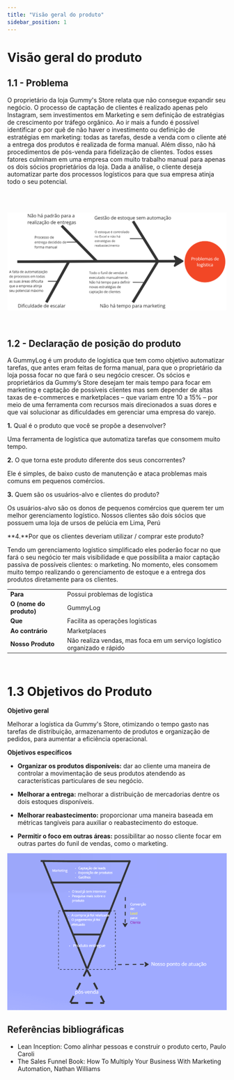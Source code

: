```yaml
---
title: "Visão geral do produto"
sidebar_position: 1
---
```

# Visão geral do produto

## 1.1 - Problema

O proprietário da loja Gummy's Store relata que não consegue expandir seu negócio. O processo de captação de clientes é realizado apenas pelo Instagram, sem investimentos em Marketing e sem definição de estratégias de crescimento por tráfego orgânico. Ao ir mais a fundo é possível identificar o por quê de não haver o investimento ou definição de estratégias em marketing: todas as tarefas, desde a venda com o cliente até a entrega dos produtos é realizada de forma manual. Além disso, não há procedimentos de pós-venda para fidelização de clientes.  Todos esses fatores culminam em uma empresa com muito trabalho manual para apenas os dois sócios proprietários da loja. Dada a análise, o cliente deseja automatizar parte dos processos logísticos para que sua empresa atinja todo o seu potencial.


<br/>
<br/>


![](../../static/img/fishbones.png)

<br/>

 ## 1.2 - **Declaração de posição do produto** 
A GummyLog é um produto de logística que tem como objetivo automatizar tarefas, que antes eram feitas de forma manual, para que o proprietário da loja possa focar no que fará o seu negócio crescer. Os sócios e proprietários da Gummy’s Store desejam ter mais tempo para focar em marketing e captação de possíveis clientes mas sem depender de altas taxas de e-commerces e marketplaces – que variam entre 10 a 15% – por meio de uma ferramenta com recursos mais direcionados a suas dores e que vai solucionar as dificuldades em gerenciar uma empresa do varejo.


**1.** Qual é o produto que você se propõe a desenvolver?

Uma ferramenta de logística que automatiza tarefas que consomem muito tempo.
    
**2.** O que torna este produto diferente dos seus concorrentes?


Ele é simples, de baixo custo de manutenção e ataca problemas mais comuns em pequenos comércios.

**3.** Quem são os usuários-alvo e clientes do produto?


Os usuários-alvo são os donos de pequenos comércios que querem ter um melhor gerenciamento logístico. Nossos clientes são dois sócios que possuem uma loja de ursos de pelúcia em Lima, Perú


**4.**Por que os clientes deveriam utilizar / comprar este produto?


Tendo um gerenciamento logístico simplificado eles poderão focar no que fará o seu negócio ter mais visibilidade e que possibilita a maior captação passiva de possíveis clientes: o marketing. No momento, eles consomem muito tempo realizando o gerenciamento de estoque e a entrega dos produtos diretamente para os clientes.


|          |          |
|--------- |--------- |
| **Para** |Possui problemas de logística |
|**O (nome do produto)** |GummyLog |
|**Que** |Facilita as operações logísticas|
|**Ao contrário** |Marketplaces |
|**Nosso Produto** |Não realiza vendas, mas foca em um serviço logístico organizado e rápido |

<br/>

# **1.3 Objetivos do Produto**

**Objetivo geral**

Melhorar a logística da Gummy's Store, otimizando o tempo gasto nas tarefas de distribuição, armazenamento de produtos e organização de pedidos, para aumentar a eficiência operacional.

**Objetivos específicos**

* **Organizar os produtos disponíveis:** dar ao cliente uma maneira de controlar a movimentação de seus produtos atendendo as características particulares de seu negócio.

* **Melhorar a entrega:** melhorar a distribuição de mercadorias dentre os dois estoques disponíveis.

* **Melhorar reabastecimento:** proporcionar uma maneira baseada em métricas tangíveis para auxiliar o reabastecimento do estoque.

* **Permitir o foco em outras áreas:** possibilitar ao nosso cliente focar em outras partes do funil de vendas, como o marketing.

![Funil de vendas](../../static/img/funil_de_vendas.png)

## Referências bibliográficas

- Lean Inception: Como alinhar pessoas e construir o produto certo, Paulo Caroli
- The Sales Funnel Book: How To Multiply Your Business With Marketing Automation, Nathan Williams
